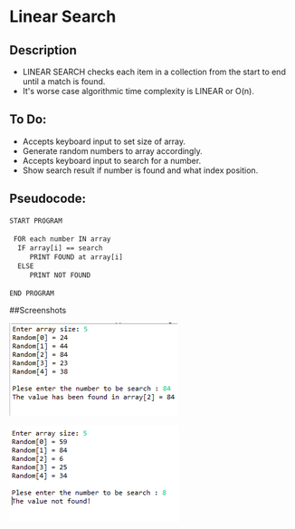 Linear Search
=======================

## Description

- LINEAR SEARCH checks each item in a collection from the start to end until a match is found.
-  It's worse case algorithmic time complexity is LINEAR or O(n).

## To Do:

- Accepts keyboard input to set size of array.
- Generate random numbers to array accordingly.
- Accepts keyboard input to search for a number.
- Show search result if number is found and what index position.

## Pseudocode:

    START PROGRAM
    
     FOR each number IN array
      IF array[i] == search
         PRINT FOUND at array[i]
      ELSE
         PRINT NOT FOUND
    
    END PROGRAM 

##Screenshots

![](https://github.com/lvcc-dsa/Students/blob/master/BSIS/Quiza-Charlie/linear-search/LinearSearch/LinearSearch.PNG)

![](https://github.com/lvcc-dsa/Students/blob/master/BSIS/Quiza-Charlie/linear-search/LinearSearch/LinearSearch2.PNG)
